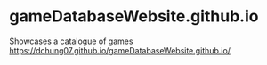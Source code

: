 # gameDatabaseWebsite.github.io
Showcases a catalogue of games
https://dchung07.github.io/gameDatabaseWebsite.github.io/

